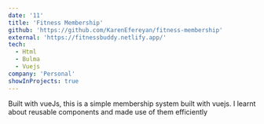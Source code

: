 ```yaml
---
date: '11'
title: 'Fitness Membership'
github: 'https://github.com/KarenEfereyan/fitness-membership'
external: 'https://fitnessbuddy.netlify.app/'
tech:
  - Html
  - Bulma
  - Vuejs
company: 'Personal'
showInProjects: true
---
```


Built with vueJs, this is a simple membership system built with vuejs. I learnt about
reusable components and made use of them efficiently